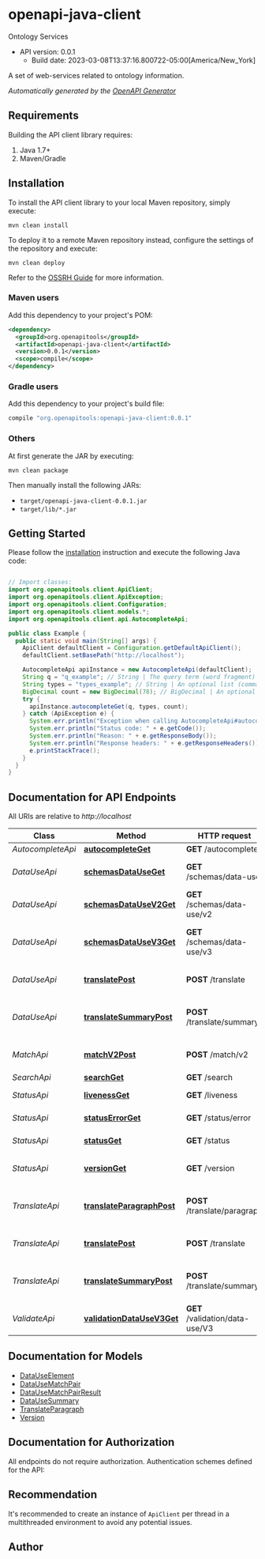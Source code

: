 # openapi-java-client

Ontology Services
- API version: 0.0.1
  - Build date: 2023-03-08T13:37:16.800722-05:00[America/New_York]

A set of web-services related to ontology information.


*Automatically generated by the [OpenAPI Generator](https://openapi-generator.tech)*


## Requirements

Building the API client library requires:
1. Java 1.7+
2. Maven/Gradle

## Installation

To install the API client library to your local Maven repository, simply execute:

```shell
mvn clean install
```

To deploy it to a remote Maven repository instead, configure the settings of the repository and execute:

```shell
mvn clean deploy
```

Refer to the [OSSRH Guide](http://central.sonatype.org/pages/ossrh-guide.html) for more information.

### Maven users

Add this dependency to your project's POM:

```xml
<dependency>
  <groupId>org.openapitools</groupId>
  <artifactId>openapi-java-client</artifactId>
  <version>0.0.1</version>
  <scope>compile</scope>
</dependency>
```

### Gradle users

Add this dependency to your project's build file:

```groovy
compile "org.openapitools:openapi-java-client:0.0.1"
```

### Others

At first generate the JAR by executing:

```shell
mvn clean package
```

Then manually install the following JARs:

* `target/openapi-java-client-0.0.1.jar`
* `target/lib/*.jar`

## Getting Started

Please follow the [installation](#installation) instruction and execute the following Java code:

```java

// Import classes:
import org.openapitools.client.ApiClient;
import org.openapitools.client.ApiException;
import org.openapitools.client.Configuration;
import org.openapitools.client.models.*;
import org.openapitools.client.api.AutocompleteApi;

public class Example {
  public static void main(String[] args) {
    ApiClient defaultClient = Configuration.getDefaultApiClient();
    defaultClient.setBasePath("http://localhost");

    AutocompleteApi apiInstance = new AutocompleteApi(defaultClient);
    String q = "q_example"; // String | The query term (word fragment) which the service should try and complete.
    String types = "types_example"; // String | An optional list (comma-separated) of term types; if specified only those types will be searched for autocomplete suggestions. If left unspecified all available types will be searched. Available values for this service will initially be disease and organization.
    BigDecimal count = new BigDecimal(78); // BigDecimal | An optional limit on the number of autosuggested results that are returned. Default value is 20.
    try {
      apiInstance.autocompleteGet(q, types, count);
    } catch (ApiException e) {
      System.err.println("Exception when calling AutocompleteApi#autocompleteGet");
      System.err.println("Status code: " + e.getCode());
      System.err.println("Reason: " + e.getResponseBody());
      System.err.println("Response headers: " + e.getResponseHeaders());
      e.printStackTrace();
    }
  }
}

```

## Documentation for API Endpoints

All URIs are relative to *http://localhost*

Class | Method | HTTP request | Description
------------ | ------------- | ------------- | -------------
*AutocompleteApi* | [**autocompleteGet**](docs/AutocompleteApi.md#autocompleteGet) | **GET** /autocomplete | autocomplete
*DataUseApi* | [**schemasDataUseGet**](docs/DataUseApi.md#schemasDataUseGet) | **GET** /schemas/data-use | Data Use Questions and Answers
*DataUseApi* | [**schemasDataUseV2Get**](docs/DataUseApi.md#schemasDataUseV2Get) | **GET** /schemas/data-use/v2 | Data Use Questions and Answers
*DataUseApi* | [**schemasDataUseV3Get**](docs/DataUseApi.md#schemasDataUseV3Get) | **GET** /schemas/data-use/v3 | Data Use Questions and Answers Version 3
*DataUseApi* | [**translatePost**](docs/DataUseApi.md#translatePost) | **POST** /translate | Translate Data Use JSON into plain English
*DataUseApi* | [**translateSummaryPost**](docs/DataUseApi.md#translateSummaryPost) | **POST** /translate/summary | Translate Data Use JSON into Data Use Summary JSON
*MatchApi* | [**matchV2Post**](docs/MatchApi.md#matchV2Post) | **POST** /match/v2 | Match DataUse Purpose and Consent
*SearchApi* | [**searchGet**](docs/SearchApi.md#searchGet) | **GET** /search | search
*StatusApi* | [**livenessGet**](docs/StatusApi.md#livenessGet) | **GET** /liveness | Liveness Endpoint
*StatusApi* | [**statusErrorGet**](docs/StatusApi.md#statusErrorGet) | **GET** /status/error | Generate a logged error
*StatusApi* | [**statusGet**](docs/StatusApi.md#statusGet) | **GET** /status | System Health Status
*StatusApi* | [**versionGet**](docs/StatusApi.md#versionGet) | **GET** /version | Current application version
*TranslateApi* | [**translateParagraphPost**](docs/TranslateApi.md#translateParagraphPost) | **POST** /translate/paragraph | Translates Paragraph to ontology recommendations
*TranslateApi* | [**translatePost**](docs/TranslateApi.md#translatePost) | **POST** /translate | Translate Data Use JSON into plain English
*TranslateApi* | [**translateSummaryPost**](docs/TranslateApi.md#translateSummaryPost) | **POST** /translate/summary | Translate Data Use JSON into Data Use Summary JSON
*ValidateApi* | [**validationDataUseV3Get**](docs/ValidateApi.md#validationDataUseV3Get) | **GET** /validation/data-use/V3 | validate


## Documentation for Models

 - [DataUseElement](docs/DataUseElement.md)
 - [DataUseMatchPair](docs/DataUseMatchPair.md)
 - [DataUseMatchPairResult](docs/DataUseMatchPairResult.md)
 - [DataUseSummary](docs/DataUseSummary.md)
 - [TranslateParagraph](docs/TranslateParagraph.md)
 - [Version](docs/Version.md)


## Documentation for Authorization

All endpoints do not require authorization.
Authentication schemes defined for the API:

## Recommendation

It's recommended to create an instance of `ApiClient` per thread in a multithreaded environment to avoid any potential issues.

## Author



